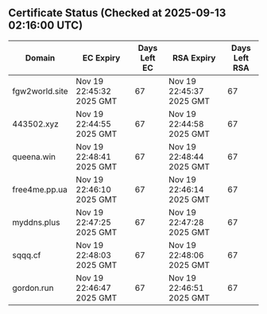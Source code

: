 ## Certificate Status (Checked at 2025-09-13 02:16:00 UTC)
| Domain | EC Expiry | Days Left EC | RSA Expiry | Days Left RSA |
|--------|-----------|-------------|------------|--------------|
| fgw2world.site | Nov 19 22:45:32 2025 GMT | 67 | Nov 19 22:45:37 2025 GMT | 67 |
| 443502.xyz | Nov 19 22:44:55 2025 GMT | 67 | Nov 19 22:44:58 2025 GMT | 67 |
| queena.win | Nov 19 22:48:41 2025 GMT | 67 | Nov 19 22:48:44 2025 GMT | 67 |
| free4me.pp.ua | Nov 19 22:46:10 2025 GMT | 67 | Nov 19 22:46:14 2025 GMT | 67 |
| myddns.plus | Nov 19 22:47:25 2025 GMT | 67 | Nov 19 22:47:28 2025 GMT | 67 |
| sqqq.cf | Nov 19 22:48:03 2025 GMT | 67 | Nov 19 22:48:06 2025 GMT | 67 |
| gordon.run | Nov 19 22:46:47 2025 GMT | 67 | Nov 19 22:46:51 2025 GMT | 67 |
